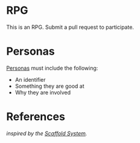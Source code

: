 # RPG
This is an RPG. Submit a pull request to participate.


# Personas
[Personas](Personas.md) must include the following:

* An identifier
* Something they are good at
* Why they are involved

# References
_inspired by the [Scaffold System](https://vsca.blog/2021/02/20/the-scaffold-system/)._
